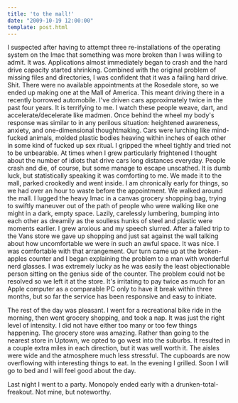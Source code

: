 ```yaml
---
title: 'to the mall!'
date: "2009-10-19 12:00:00"
template: post.html
---
```


I suspected after having to attempt three re-installations of the operating system on the Imac that something was more broken than I was willing to admit. It was. Applications almost immediately began to crash and the hard drive capacity started shrinking. Combined with the original problem of missing files and directories, I was confident that it was a failing hard drive. Shit. There were no available appointments at the Rosedale store, so we ended up making one at the Mall of America. This meant driving there in a recently borrowed automobile. I've driven cars approximately twice in the past four years. It is terrifying to me. I watch these people weave, dart, and accelerate/decelerate like madmen. Once behind the wheel my body's response was similar to in any perilous situation: heightened awareness, anxiety, and one-dimensional thoughtmaking. Cars were lurching like mind-fucked animals, molded plastic bodies heaving within inches of each other in some kind of fucked up sex ritual. I gripped the wheel tightly and tried not to be unbearable. At times when I grew particularly frightened I thought about the number of idiots that drive cars long distances everyday. People crash and die, of course, but some manage to escape unscathed. It is dumb luck, but statistically speaking it was comforting to me. We made it to the mall, parked crookedly and went inside. I am chronically early for things, so we had over an hour to waste before the appointment. We walked around the mall. I lugged the heavy Imac in a canvas grocery shopping bag, trying to swiftly maneuver out of the path of people who were walking like one might in a dark, empty space. Lazily, carelessly lumbering, bumping into each other as dreamily as the soulless hunks of steel and plastic were moments earlier. I grew anxious and my speech slurred. After a failed trip to the Vans store we gave up shopping and just sat against the wall talking about how uncomfortable we were in such an awful space. It was nice. I was comfortable with that arrangement. Our turn came up at the broken-apples counter and I began explaining the problem to a man with wonderful nerd glasses. I was extremely lucky as he was easily the least objectionable person sitting on the genius side of the counter. The problem could not be resolved so we left it at the store. It's irritating to pay twice as much for an Apple computer as a comparable PC only to have it break within three months, but so far the service has been responsive and easy to initiate.

The rest of the day was pleasant. I went for a recreational bike ride in the morning, then went grocery shopping, and took a nap. It was just the right level of intensity. I did not have either too many or too few things happening. The grocery store was amazing. Rather than going to the nearest store in Uptown, we opted to go west into the suburbs. It resulted in a couple extra miles in each direction, but it was well worth it. The aisles were wide and the atmosphere much less stressful. The cupboards are now overflowing with interesting things to eat. In the evening I grilled. Soon I will go to bed and I will feel good about the day.

Last night I went to a party. Monopoly ended early with a drunken-total-freakout. Not mine, but noteworthy.